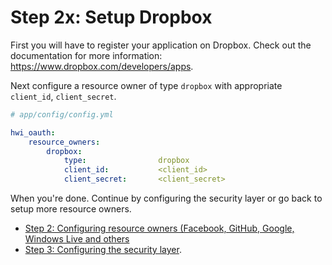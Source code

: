 Step 2x: Setup Dropbox
======================
First you will have to register your application on Dropbox. Check out the
documentation for more information: https://www.dropbox.com/developers/apps.

Next configure a resource owner of type `dropbox` with appropriate
`client_id`, `client_secret`.

```yaml
# app/config/config.yml

hwi_oauth:
    resource_owners:
        dropbox:
            type:                dropbox
            client_id:           <client_id>
            client_secret:       <client_secret>
```

When you're done. Continue by configuring the security layer or go back to
setup more resource owners.

- [Step 2: Configuring resource owners (Facebook, GitHub, Google, Windows Live and others](../2-configuring_resource_owners.md)
- [Step 3: Configuring the security layer](../3-configuring_the_security_layer.md).
